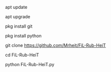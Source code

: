 apt update 

apt upgrade 

pkg install git

pkg install python

git clone https://github.com/Mrheit/FiL-Rub-HeiT

cd FiL-Rub-HeiT

python FiL-Rub-HeiT.py
